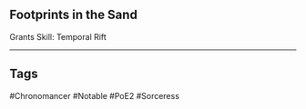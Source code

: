 ## Footprints in the Sand
Grants Skill: Temporal Rift

---
## Tags
#Chronomancer
#Notable
#PoE2
#Sorceress
